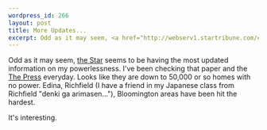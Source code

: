 ```yaml
--- 
wordpress_id: 266
layout: post
title: More Updates...
excerpt: Odd as it may seem, <a href="http://webserv1.startribune.com/cgi-bin/stOnLine/article?thisSlug=STRM03">the Star</a> seems to be having the most updated information on my powerlessness.  I've been checking that paper and the <a href="http://www.pioneerpress.com/">The Press</a> everyday.  Looks like they are down to 50,000 or so homes with no power.  Edina, Richfield (I have a friend in my Japanese class from Richfield "denki ga arimasen..."), Bloomington areas have been hit the hardest.<p>It's interesting.
---
```

Odd as it may seem, <a href="http://webserv1.startribune.com/cgi-bin/stOnLine/article?thisSlug=STRM03">the Star</a> seems to be having the most updated information on my powerlessness.  I've been checking that paper and the <a href="http://www.pioneerpress.com/">The Press</a> everyday.  Looks like they are down to 50,000 or so homes with no power.  Edina, Richfield (I have a friend in my Japanese class from Richfield "denki ga arimasen..."), Bloomington areas have been hit the hardest.<p>It's interesting.
